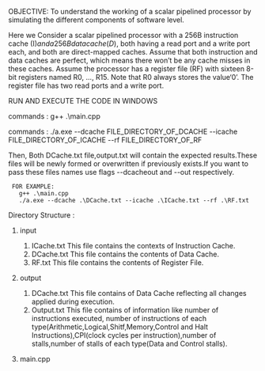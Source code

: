 OBJECTIVE:
 To understand the working of a scalar pipelined processor by simulating the different components of software level.
 
 Here we Consider  a  scalar  pipelined  processor  with  a  256B  instruction  cache  (I$)  and  a  256B  data  cache  (D$),  both having a read port and a write port each, and both are direct-mapped caches.  Assume that both instruction and data caches are perfect, which means there won’t be any cache misses in these caches.  Assume the processor has a register file (RF) with sixteen 8-bit registers named R0, ..., R15.  Note that R0 always stores the value‘0’.  The register file has two read ports and a write port.

RUN AND EXECUTE THE CODE IN WINDOWS

 commands : g++ .\main.cpp 
 
 commands : ./a.exe --dcache FILE_DIRECTORY_OF_DCACHE --icache FILE_DIRECTORY_OF_ICACHE --rf FILE_DIRECTORY_OF_RF
 
 Then,
         Both DCache.txt file,output.txt will contain the expected results.These files will be newly formed or overwritten if previously exists.If you want to pass these files names use flags --dcacheout and --out respectively.
         
         
     FOR EXAMPLE:
       g++ .\main.cpp
       ./a.exe --dcache .\DCache.txt --icache .\ICache.txt --rf .\RF.txt

Directory Structure :
1) input
   1) ICache.txt
      This file contains the contexts of Instruction Cache.
   2) DCache.txt
      This file contains the contents of Data Cache.
   3) RF.txt 
      This file contains the contents of Register File.

2) output
   1) DCache.txt
      This file contains of Data Cache reflecting all changes applied during execution.
   2) Output.txt
      This file contains of information like number of instructions executed, number of instructions of each type(Arithmetic,Logical,Shitf,Memory,Control and Halt Instructions),CPI(clock cycles per instruction),number of stalls,number of stalls of each type(Data and Control stalls).

3) main.cpp
